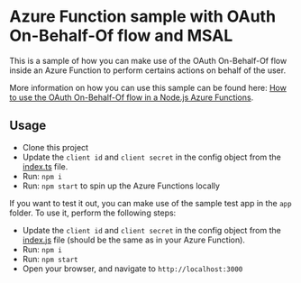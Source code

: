 # Azure Function sample with OAuth On-Behalf-Of flow and MSAL

This is a sample of how you can make use of the OAuth On-Behalf-Of flow inside an Azure Function to perform certains actions on behalf of the user.

More information on how you can use this sample can be found here: [How to use the OAuth On-Behalf-Of flow in a Node.js Azure Functions](https://www.eliostruyf.com/oauth-behalf-flow-node-js-azure-functions/).

## Usage

- Clone this project
- Update the `client id` and `client secret` in the config object from the [index.ts](./profile-get/index.ts) file.
- Run: `npm i`
- Run: `npm start` to spin up the Azure Functions locally

If you want to test it out, you can make use of the sample test app in the `app` folder. To use it, perform the following steps:

- Update the `client id` and `client secret` in the config object from the [index.js](./app/index.js) file (should be the same as in your Azure Function).
- Run: `npm i`
- Run: `npm start`
- Open your browser, and navigate to `http://localhost:3000`

